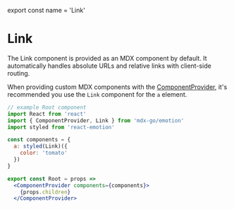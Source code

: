 
export const name = 'Link'

# Link

The Link component is provided as an MDX component by default.
It automatically handles absolute URLs and relative links with client-side routing.

When providing custom MDX components with the [ComponentProvider](/ComponentProvider), it's recommended you use the `Link` component for the `a` element.

```jsx
// example Root component
import React from 'react'
import { ComponentProvider, Link } from 'mdx-go/emotion'
import styled from 'react-emotion'

const components = {
  a: styled(Link)({
    color: 'tomato'
  })
}

export const Root = props =>
  <ComponentProvider components={components}>
    {props.children}
  </ComponentProvider>
```

